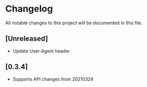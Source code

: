 # Changelog
All notable changes to this project will be documented in this file.

## [Unreleased]

- Update User-Agent header

## [0.3.4]

- Supports API changes from 20210324

